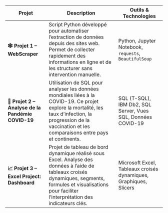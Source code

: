 | Projet                                               | Description                                                                                                                                                                                                                                             | Outils & Technologies                                                              |
| ---------------------------------------------------- | ------------------------------------------------------------------------------------------------------------------------------------------------------------------------------------------------------------------------------------------------------- | ---------------------------------------------------------------------------------- |
| **🕸️ Projet 1 – WebScraper**                        | Script Python développé pour automatiser l’extraction de données depuis des sites web. Permet de collecter rapidement des informations en ligne et de les structurer sans intervention manuelle.                                                        | Python, Jupyter Notebook, `requests`, `BeautifulSoup`                              |
| **🦠 Projet 2 – Analyse de la Pandémie COVID-19**    | Utilisation de SQL pour analyser les données mondiales liées à la COVID-19. Ce projet explore la mortalité, les taux d’infection, la progression de la vaccination et les comparaisons entre pays et continents.                                        | SQL (T-SQL), IBM Db2, SQL Server, Vues SQL, Données COVID-19                       |
| **📈 Projet 3 – Excel Project: Dashboard**           | Projet de tableau de bord dynamique réalisé sous Excel. Analyse des données à l’aide de tableaux croisés dynamiques, segments, formules et visualisations pour faciliter l’interprétation des indicateurs clés.                                         | Microsoft Excel, Tableaux croisés dynamiques, Graphiques, Slicers                  |

